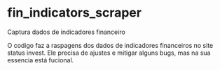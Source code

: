 # fin_indicators_scraper
Captura dados de indicadores financeiro

O codigo faz a raspagens dos dados de indicadores financeiros no site status invest. 
Ele precisa de ajustes e mitigar alguns bugs, mas na sua essencia está fucional.
